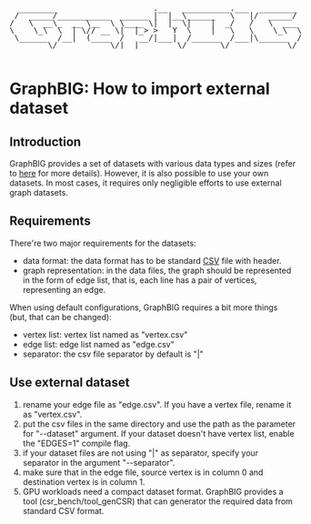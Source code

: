 <pre style="display:inline-block;line-height:13px;">
  ________                    .__   __________.___  ________
 /  _____/___________  ______ |  |__\______   \   |/  _____/
/   \  __\_  __ \__  \ \____ \|  |  \|    |  _/   /   \  ___
\    \_\  \  | \// __ \|  |_> >   Y  \    |   \   \    \_\  \
 \______  /__|  (____  /   __/|___|  /______  /___|\______  /
        \/           \/|__|        \/       \/            \/
</pre>

# GraphBIG: How to import external dataset


## Introduction

GraphBIG provides a set of datasets with various data types and sizes (refer to [here](https://github.com/graphbig/graphBIG/wiki/GraphBIG-Dataset) for more details). However, it is also possible to use your own datasets. In most cases, it requires only negligible efforts to use external graph datasets. 

## Requirements

There're two major requirements for the datasets:

- data format: the data format has to be standard [CSV](https://en.wikipedia.org/wiki/Comma-separated_values) file with header. 
- graph representation: in the data files, the graph should be represented in the form of edge list, that is, each line has a pair of vertices, representing an edge. 

When using default configurations, GraphBIG requires a bit more things (but, that can be changed):

- vertex list: vertex list named as "vertex.csv"
- edge list: edge list named as "edge.csv"
- separator: the csv file separator by default is "|"

## Use external dataset

1. rename your edge file as "edge.csv". If you have a vertex file, rename it as "vertex.csv".
2. put the csv files in the same directory and use the path as the parameter for "--dataset" argument. If your dataset doesn't have vertex list, enable the "EDGES=1" compile flag.
3. if your dataset files are not using "|" as separator, specify your separator in the argument "--separator". 
4. make sure that in the edge file, source vertex is in column 0 and destination vertex is in column 1. 
5. GPU workloads need a compact dataset format. GraphBIG provides a tool (csr\_bench/tool\_genCSR) that can generator the required data from standard CSV format. 




